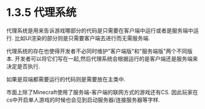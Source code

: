 # 1.3.5 代理系统

代理系统是用来告诉游戏哪部分的代码是只需要在客户端中运行或者是服务端中运行.
比如UI渲染的部分则是只需要客户端去进行而无需服务端.

代理系统的存在也使得开发者不必同时维护"客户端版"和"服务端版"两个不同版本.
开发者可以将它们写在一起,然后代理系统会根据运行的是客户端还是服务端来决定是否执行.

如果是双端都需要运行的代码则是需要放在主类中.

市面上除了Minecraft使用了服务端-客户端的联网方式的游戏还有CS.
因此玩家在cs中开启单人游戏的时候也会见到启动服务器/连接服务器等字样.
